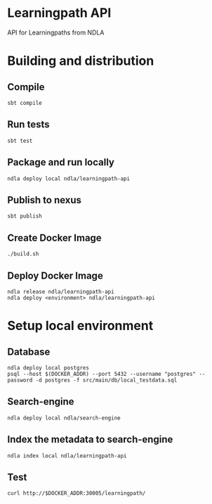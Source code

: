 # Learningpath API 
API for Learningpaths from NDLA

# Building and distribution

## Compile
    sbt compile

## Run tests
    sbt test

## Package and run locally
    ndla deploy local ndla/learningpath-api

## Publish to nexus
    sbt publish

## Create Docker Image
    ./build.sh

## Deploy Docker Image
    ndla release ndla/learningpath-api
    ndla deploy <environment> ndla/learningpath-api
    
# Setup local environment
## Database
    ndla deploy local postgres
    psql --host $(DOCKER_ADDR) --port 5432 --username "postgres" --password -d postgres -f src/main/db/local_testdata.sql
    
## Search-engine
    ndla deploy local ndla/search-engine
    
## Index the metadata to search-engine
    ndla index local ndla/learningpath-api
    
## Test
    curl http://$DOCKER_ADDR:30005/learningpath/
    

